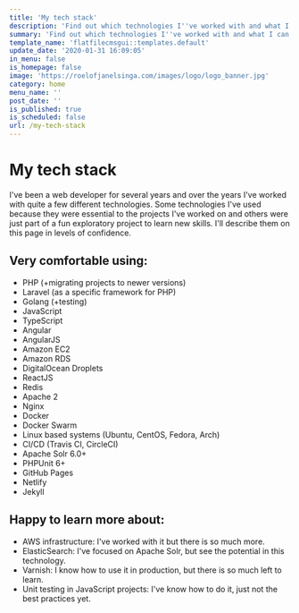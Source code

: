 ```yaml
---
title: 'My tech stack'
description: 'Find out which technologies I''ve worked with and what I can use to help you with your projects.'
summary: 'Find out which technologies I''ve worked with and what I can use to help you with your projects.'
template_name: 'flatfilecmsgui::templates.default'
update_date: '2020-01-31 16:09:05'
in_menu: false
is_homepage: false
image: 'https://roelofjanelsinga.com/images/logo/logo_banner.jpg'
category: home
menu_name: ''
post_date: ''
is_published: true
is_scheduled: false
url: /my-tech-stack
---
```



# My tech stack
I've been a web developer for several years and over the years I've worked with quite a few different technologies. Some technologies I've used because they were essential to the projects I've worked on and others were just part of a fun exploratory project to learn new skills. I'll describe them on this page in levels of confidence.

## Very comfortable using:
- PHP (+migrating projects to newer versions)
- Laravel (as a specific framework for PHP)
- Golang (+testing)
- JavaScript
- TypeScript
- Angular
- AngularJS
- Amazon EC2
- Amazon RDS
- DigitalOcean Droplets
- ReactJS
- Redis
- Apache 2
- Nginx
- Docker
- Docker Swarm
- Linux based systems (Ubuntu, CentOS, Fedora, Arch)
- CI/CD (Travis CI, CircleCI)
- Apache Solr 6.0+
- PHPUnit 6+
- GitHub Pages
- Netlify
- Jekyll

## Happy to learn more about:
- AWS infrastructure: I've worked with it but there is so much more.
- ElasticSearch: I've focused on Apache Solr, but see the potential in this technology.
- Varnish: I know how to use it in production, but there is so much left to learn.
- Unit testing in JavaScript projects: I've know how to do it, just not the best practices yet.